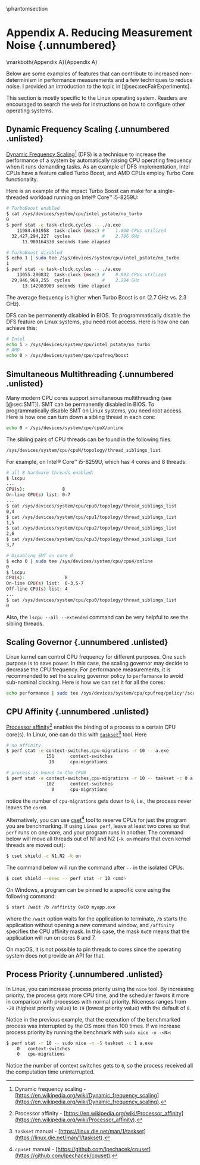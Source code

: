 \phantomsection
# Appendix A. Reducing Measurement Noise {.unnumbered}

\markboth{Appendix A}{Appendix A}

Below are some examples of features that can contribute to increased non-determinism in performance measurements and a few techniques to reduce noise. I provided an introduction to the topic in [@sec:secFairExperiments].

This section is mostly specific to the Linux operating system. Readers are encouraged to search the web for instructions on how to configure other operating systems.

## Dynamic Frequency Scaling {.unnumbered .unlisted}

[Dynamic Frequency Scaling](https://en.wikipedia.org/wiki/Dynamic_frequency_scaling)[^11] (DFS) is a technique to increase the performance of a system by automatically raising CPU operating frequency when it runs demanding tasks. As an example of DFS implementation, Intel CPUs have a feature called Turbo Boost, and AMD CPUs employ Turbo Core functionality. 

Here is an example of the impact Turbo Boost can make for a single-threaded workload running on Intel® Core™ i5-8259U:

```bash
# TurboBoost enabled
$ cat /sys/devices/system/cpu/intel_pstate/no_turbo
0
$ perf stat -e task-clock,cycles -- ./a.exe 
    11984.691958  task-clock (msec) #    1.000 CPUs utilized
  32,427,294,227  cycles            #    2.706 GHz
      11.989164338 seconds time elapsed

# TurboBoost disabled
$ echo 1 | sudo tee /sys/devices/system/cpu/intel_pstate/no_turbo
1
$ perf stat -e task-clock,cycles -- ./a.exe 
    13055.200832  task-clock (msec) #    0.993 CPUs utilized
  29,946,969,255  cycles            #    2.294 GHz
      13.142983989 seconds time elapsed
```

The average frequency is higher when Turbo Boost is on (2.7 GHz vs. 2.3 GHz).

DFS can be permanently disabled in BIOS. To programmatically disable the DFS feature on Linux systems, you need root access. Here is how one can achieve this:

```bash
# Intel
echo 1 > /sys/devices/system/cpu/intel_pstate/no_turbo
# AMD
echo 0 > /sys/devices/system/cpu/cpufreq/boost
```
## Simultaneous Multithreading {.unnumbered .unlisted}

Many modern CPU cores support simultaneous multithreading (see [@sec:SMT]). SMT can be permanently disabled in BIOS. To programmatically disable SMT on Linux systems, you need root access. Here is how one can turn down a sibling thread in each core:

```bash
echo 0 > /sys/devices/system/cpu/cpuX/online
```
The sibling pairs of CPU threads can be found in the following files:

```bash
/sys/devices/system/cpu/cpuN/topology/thread_siblings_list
```

For example, on Intel® Core™ i5-8259U, which has 4 cores and 8 threads:

```bash
# all 8 hardware threads enabled:
$ lscpu
...
CPU(s):              8
On-line CPU(s) list: 0-7
...
$ cat /sys/devices/system/cpu/cpu0/topology/thread_siblings_list
0,4
$ cat /sys/devices/system/cpu/cpu1/topology/thread_siblings_list
1,5
$ cat /sys/devices/system/cpu/cpu2/topology/thread_siblings_list
2,6
$ cat /sys/devices/system/cpu/cpu3/topology/thread_siblings_list
3,7

# Disabling SMT on core 0
$ echo 0 | sudo tee /sys/devices/system/cpu/cpu4/online
0
$ lscpu
CPU(s):               8
On-line CPU(s) list:  0-3,5-7
Off-line CPU(s) list: 4
...
$ cat /sys/devices/system/cpu/cpu0/topology/thread_siblings_list
0
```

Also, the `lscpu --all --extended` command can be very helpful to see the sibling threads.

## Scaling Governor {.unnumbered .unlisted}

Linux kernel can control CPU frequency for different purposes. One such purpose is to save power. In this case, the scaling governor may decide to decrease the CPU frequency. For performance measurements, it is recommended to set the scaling governor policy to `performance` to avoid sub-nominal clocking. Here is how we can set it for all the cores:

```bash
echo performance | sudo tee /sys/devices/system/cpu/cpufreq/policy*/scaling_governor
```

## CPU Affinity {.unnumbered .unlisted}

[Processor affinity](https://en.wikipedia.org/wiki/Processor_affinity)[^8] enables the binding of a process to a certain CPU core(s). In Linux, one can do this with [`taskset`](https://linux.die.net/man/1/taskset)[^9] tool. Here 

```bash
# no affinity
$ perf stat -e context-switches,cpu-migrations -r 10 -- a.exe
               151      context-switches
                10      cpu-migrations

# process is bound to the CPU0
$ perf stat -e context-switches,cpu-migrations -r 10 -- taskset -c 0 a.exe 
               102      context-switches
                 0      cpu-migrations
```
notice the number of `cpu-migrations` gets down to `0`, i.e., the process never leaves the `core0`.

Alternatively, you can use [cset](https://github.com/lpechacek/cpuset)[^10] tool to reserve CPUs for just the program you are benchmarking. If using `Linux perf`, leave at least two cores so that `perf` runs on one core, and your program runs in another. The command below will move all threads out of N1 and N2 (`-k on` means that even kernel threads are moved out):

```bash
$ cset shield -c N1,N2 -k on
```

The command below will run the command after `--` in the isolated CPUs: 
```bash
$ cset shield --exec -- perf stat -r 10 <cmd>
```

On Windows, a program can be pinned to a specific core using the following command:

```bash
$ start /wait /b /affinity 0xC0 myapp.exe
```

where the `/wait` option waits for the application to terminate, `/b` starts the application without opening a new command window, and `/affinity` specifies the CPU affinity mask. In this case, the mask `0xC0` means that the application will run on cores 6 and 7.

On macOS, it is not possible to pin threads to cores since the operating system does not provide an API for that.

## Process Priority {.unnumbered .unlisted}

In Linux, you can increase process priority using the `nice` tool. By increasing priority, the process gets more CPU time, and the scheduler favors it more in comparison with processes with normal priority. Niceness ranges from `-20` (highest priority value) to `19` (lowest priority value) with the default of `0`.

Notice in the previous example, that the execution of the benchmarked process was interrupted by the OS more than 100 times. If we increase process priority by running the benchmark with `sudo nice -n -<N>`:

```bash
$ perf stat -r 10 -- sudo nice -n -5 taskset -c 1 a.exe
    0   context-switches
    0   cpu-migrations
```

Notice the number of context switches gets to `0`, so the process received all the computation time uninterrupted.

[^4]: SMT - [https://en.wikipedia.org/wiki/Simultaneous_multithreading](https://en.wikipedia.org/wiki/Simultaneous_multithreading).
[^7]: Documentation for Linux CPU frequency governors: [https://www.kernel.org/doc/Documentation/cpu-freq/governors.txt](https://www.kernel.org/doc/Documentation/cpu-freq/governors.txt).
[^8]: Processor affinity - [https://en.wikipedia.org/wiki/Processor_affinity](https://en.wikipedia.org/wiki/Processor_affinity).
[^9]: `taskset` manual - [https://linux.die.net/man/1/taskset](https://linux.die.net/man/1/taskset).
[^10]: `cpuset` manual - [https://github.com/lpechacek/cpuset](https://github.com/lpechacek/cpuset).
[^11]: Dynamic frequency scaling - [https://en.wikipedia.org/wiki/Dynamic_frequency_scaling](https://en.wikipedia.org/wiki/Dynamic_frequency_scaling).
